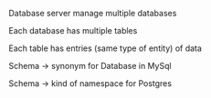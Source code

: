 Database server manage multiple databases

Each database has multiple tables

Each table has entries (same type of entity) of data

Schema -> synonym for Database in MySql

Schema -> kind of namespace for Postgres